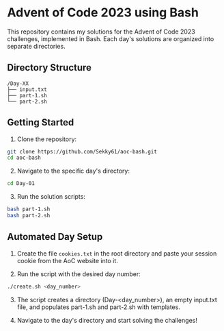 # Advent of Code 2023 using Bash

This repository contains my solutions for the Advent of Code 2023 challenges, implemented in Bash. Each day's solutions are organized into separate directories.

## Directory Structure

```
/Day-XX
├── input.txt
├── part-1.sh
└── part-2.sh
```

## Getting Started

1. Clone the repository:

```bash
git clone https://github.com/Sekky61/aoc-bash.git
cd aoc-bash
```

2. Navigate to the specific day's directory:

```bash
cd Day-01
```

3. Run the solution scripts:

```bash
bash part-1.sh
bash part-2.sh
```

## Automated Day Setup

1. Create the file `cookies.txt` in the root directory and paste your session cookie from the AoC website into it.

2. Run the script with the desired day number:

```bash
./create.sh <day_number>
```

3. The script creates a directory (Day-<day_number>), an empty input.txt file, and populates part-1.sh and part-2.sh with templates.

4. Navigate to the day's directory and start solving the challenges!
